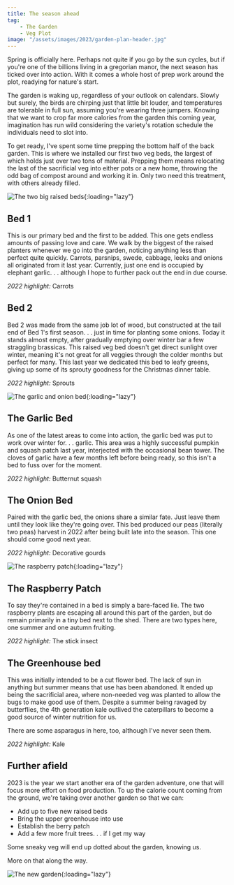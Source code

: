 ```yaml
---
title: The season ahead
tag:
    - The Garden
    - Veg Plot
image: "/assets/images/2023/garden-plan-header.jpg"
---
```


Spring is officially here. Perhaps not quite if you go by the sun cycles, but if you're one of the billions living in a gregorian manor, the next season has ticked over into action. With it comes a whole host of prep work around the plot, readying for nature's start.

The garden is waking up, regardless of your outlook on calendars. Slowly but surely, the birds are chirping just that little bit louder, and temperatures are tolerable in full sun, assuming you're wearing three jumpers. Knowing that we want to crop far more calories from the garden this coming year, imagination has run wild considering the variety's rotation schedule the individuals need to slot into.

To get ready, I've spent some time prepping the bottom half of the back garden. This is where we installed our first two veg beds, the largest of which holds just over two tons of material. Prepping them means relocating the last of the sacrificial veg into either pots or a new home, throwing the odd bag of compost around and working it in. Only two need this treatment, with others already filled.

![The two big raised beds](/assets/images/2023/bed-one-and-two.jpg "Two big raised beds, Bed 1 and bed 2"){:loading="lazy"}

## Bed 1

This is our primary bed and the first to be added. This one gets endless amounts of passing love and care. We walk by the biggest of the raised planters whenever we go into the garden, noticing anything less than perfect quite quickly. Carrots, parsnips, swede, cabbage, leeks and onions all originated from it last year. Currently, just one end is occupied by elephant garlic. . . although I hope to further pack out the end in due course.

*2022 highlight:* Carrots

## Bed 2

Bed 2 was made from the same job lot of wood, but constructed at the tail end of Bed 1's first season. . .  just in time for planting some onions. Today it stands almost empty, after gradually emptying over winter bar a few straggling brassicas. This raised veg bed doesn't get direct sunlight over winter, meaning it's not great for all veggies through the colder months but perfect for many. This last year we dedicated this bed to leafy greens, giving up some of its sprouty goodness for the Christmas dinner table.

*2022 highlight:* Sprouts

![The garlic and onion bed](/assets/images/2023/garlic-and-onion-bed.jpg "The garlic and onion bed"){:loading="lazy"}

## The Garlic Bed

As one of the latest areas to come into action, the garlic bed was put to work over winter for. . . garlic. This area was a highly successful pumpkin and squash patch last year, interjected with the occasional bean tower. The cloves of garlic have a few months left before being ready, so this isn't a bed to fuss over for the moment. 

*2022 highlight:* Butternut squash

## The Onion Bed

Paired with the garlic bed, the onions share a similar fate. Just leave them until they look like they're going over. This bed produced our peas (literally two peas) harvest in 2022 after being built late into the season. This one should come good next year.

*2022 highlight:* Decorative gourds

![The raspberry patch](/assets/images/2023/raspberry-patch.jpg "The raspberry patch"){:loading="lazy"}

## The Raspberry Patch

To say they're contained in a bed is simply a bare-faced lie. The two raspberry plants are escaping all around this part of the garden, but do remain primarily in a tiny bed next to the shed. There are two types here, one summer and one autumn fruiting.

*2022 highlight:* The stick insect

## The Greenhouse bed

This was initially intended to be a cut flower bed. The lack of sun in anything but summer means that use has been abandoned. It ended up being the sacrificial area, where non-needed veg was planted to allow the bugs to make good use of them. Despite a summer being ravaged by butterflies, the 4th generation kale outlived the caterpillars to become a good source of winter nutrition for us.

There are some asparagus in here, too, although I've never seen them.

*2022 highlight:* Kale

## Further afield

2023 is the year we start another era of the garden adventure, one that will focus more effort on food production. To up the calorie count coming from the ground, we're taking over another garden so that we can:

- Add up to five new raised beds
- Bring the upper greenhouse into use
- Establish the berry patch
- Add a few more fruit trees. . . if I get my way

Some sneaky veg will end up dotted about the garden, knowing us.

More on that along the way.

![The new garden](/assets/images/2023/new-garden-plan.jpg "The new garden"){:loading="lazy"}
